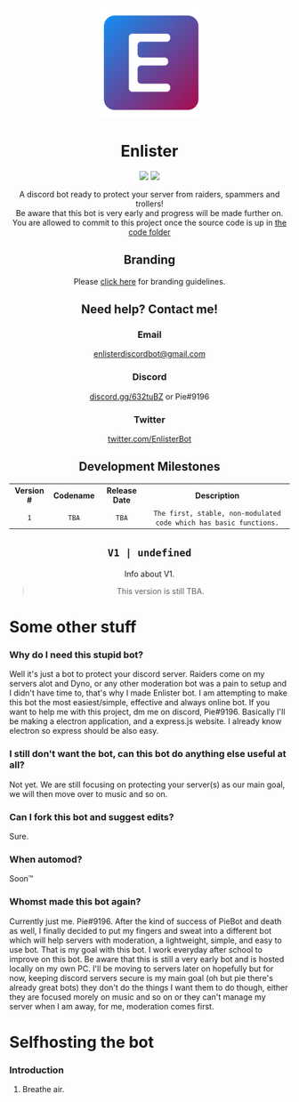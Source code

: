 <p align="center"><img width="200px" src="branding/svg/enlister_fill.svg"></p>

<h1 align="center">Enlister</h1>
<p align="center"><img src="https://img.shields.io/github/issues/PieBotDevs/enlister.svg"> <img src="https://img.shields.io/github/forks/PieBotDevs/enlister.svg"></p>

<p align="center">A discord bot ready to protect your server from raiders, spammers and trollers!<br>Be aware that this bot is very early and progress will be made further on.<br>You are allowed to commit to this project once the source code is up in <a href="https://github.com/PieBotDevs/enlister/tree/master/code" title="the code folder">the code folder</a></p>

<h2 align="center">Branding</h2>
<p align="center">Please <a href="https://github.com/PieBotDevs/enlister/blob/master/branding/README.md" title="Click here for branding guidelines!">click here</a> for branding guidelines.</p>

<h2 align="center">Need help? Contact me!</h2>
<h3 align="center">Email</h3>
<p align="center"><a href="mailto:enlisterdiscordbot@gmail.com" title="Email me!">enlisterdiscordbot@gmail.com</a>
<h3 align="center">Discord</h3>
<p align="center"><a href="https://discord.gg/632tuBZ" title="Join the Discord Server.">discord.gg/632tuBZ</a> or Pie#9196</p>
<h3 align="center">Twitter</h3>
<p align="center"><a href="https://twitter.com/EnlisterBot" title="Tweet at me!">twitter.com/EnlisterBot</a></p>
<h2 align="center">Development Milestones</h2>
<table align="center">
  <tr align="center">
    <th align="center">Version #</th>
    <th align="center">Codename</th>
    <th align="center">Release Date</th>
    <th align="center">Description</th>
  </tr>
  <tr align="center">
    <td align="center"><code>1</code></td>
    <td align="center"><code>TBA</code></td>
    <td align="center"><code>TBA</code></td>
    <td align="center"><code>The first, stable, non-modulated code which has basic functions.</code></td>
  </tr>
</table>

<h2 align="center"><code>V1 | undefined</code></h2>
<p align="center">Info about V1.</p>
<blockquote align="center">This version is still TBA.</blockquote>

# Some other stuff
### Why do I need this stupid bot?
Well it's just a bot to protect your discord server. Raiders come on my servers alot and Dyno, or any other moderation bot was a pain to setup and I didn't have time to, that's why I made Enlister bot. I am attempting to make this bot the most easiest/simple, effective and always online bot. If you want to help me with this project, dm me on discord, Pie#9196. Basically I'll be making a electron application, and a express.js website. I already know electron so express should be also easy.
### I still don't want the bot, can this bot do anything else useful at all?
Not yet. We are still focusing on protecting your server(s) as our main goal, we will then move over to music and so on.
### Can I fork this bot and suggest edits?
Sure.
### When automod?
Soon™
### Whomst made this bot again?
Currently just me. Pie#9196. After the kind of success of PieBot and death as well, I finally decided to put my fingers and sweat into a different bot which will help servers with moderation, a lightweight, simple, and easy to use bot. That is my goal with this bot. I work everyday after school to improve on this bot. Be aware that this is still a very early bot and is hosted locally on my own PC. I'll be moving to servers later on hopefully but for now, keeping discord servers secure is my main goal (oh but pie there's already great bots) they don't do the things I want them to do though, either they are focused morely on music and so on or they can't manage my server when I am away, for me, moderation comes first.
# Selfhosting the bot
### Introduction
1. Breathe air.
